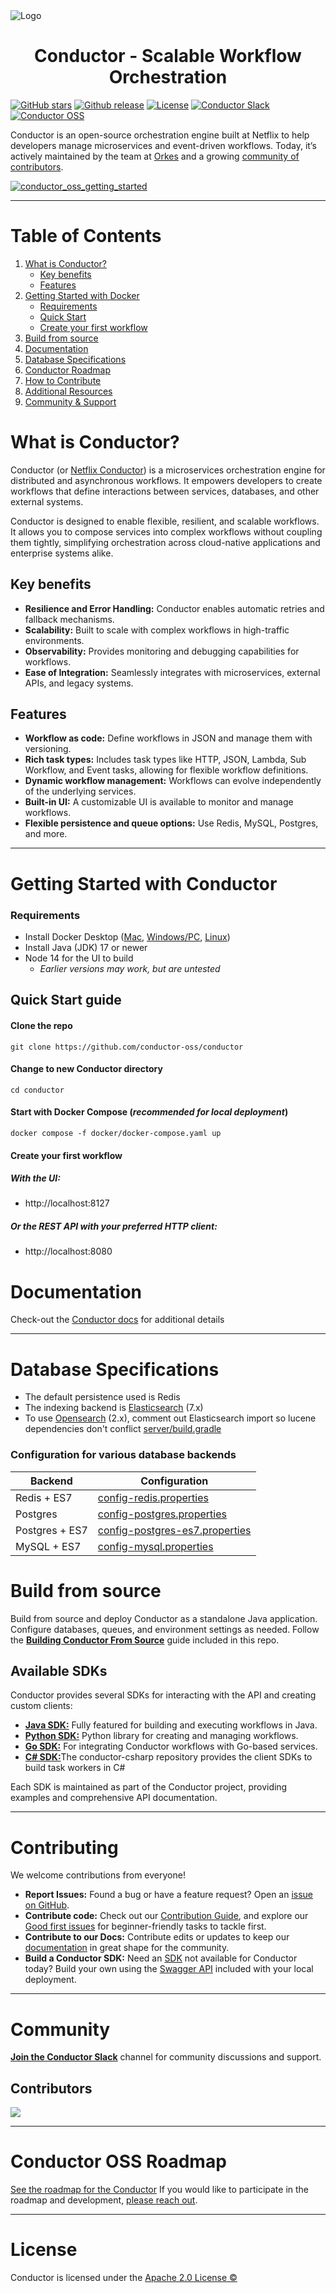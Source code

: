 
<picture>
  <!-- Dark mode logo -->
  <source srcset="https://github.com/user-attachments/assets/104b3a67-6013-4622-8075-a45da3a9e726" media="(prefers-color-scheme: dark)">
  <!-- Light mode logo -->
  <img src="https://assets.conductor-oss.org/logo.png" alt="Logo">
</picture>


<h1 align="center" style="border-bottom: none">
    Conductor - Scalable Workflow Orchestration
</h1>


[![GitHub stars](https://img.shields.io/github/stars/conductor-oss/conductor?style=social)](https://github.com/conductor-oss/conductor/stargazers)
[![Github release](https://img.shields.io/github/v/release/conductor-oss/conductor.svg)](https://github.com/conductor-oss/conductor/releases)
[![License](https://img.shields.io/github/license/conductor-oss/conductor.svg)](http://www.apache.org/licenses/LICENSE-2.0)
[![Conductor Slack](https://img.shields.io/badge/Slack-Join%20the%20Community-blueviolet?logo=slack)](https://join.slack.com/t/orkes-conductor/shared_invite/zt-2vdbx239s-Eacdyqya9giNLHfrCavfaA)
[![Conductor OSS](https://img.shields.io/badge/Conductor%20OSS-Visit%20Site-blue)](https://conductor-oss.org)




Conductor is an open-source orchestration engine built at Netflix to help developers manage microservices and event-driven workflows. Today, it’s actively maintained by the team at [Orkes](https://orkes.io) and a growing [community of contributors](https://orkes-conductor.slack.com/join/shared_invite/zt-2vdbx239s-Eacdyqya9giNLHfrCavfaA#/shared-invite/email).


[![conductor_oss_getting_started](https://github.com/user-attachments/assets/6153aa58-8ad1-4ec5-93d1-38ba1b83e3f4)](https://youtu.be/4azDdDlx27M)

- - - 
# Table of Contents
1. [What is Conductor?](#what-is-conductor)
    * [Key benefits](#key-benefits)
    * [Features](#features)
2. [Getting Started with Docker](#getting-started)
    * [Requirements](#requirements)
    * [Quick Start](#quick-start-guide)
    * [Create your first workflow](#create-your-first-workflow)
3. [Build from source](#build-from-source)
4. [Documentation](#documentation)
5. [Database Specifications](#database-specifications)
6. [Conductor Roadmap](#conductor-oss-roadmap)
7. [How to Contribute](#contributors)
8. [Additional Resources](#resources)
9. [Community & Support](#slack-community)

# What is Conductor?
Conductor (or [Netflix Conductor](https://netflixtechblog.com/netflix-conductor-a-microservices-orchestrator-2e8d4771bf40)) is a microservices orchestration engine for distributed and asynchronous workflows. It empowers developers to create workflows that define interactions between services, databases, and other external systems.

Conductor is designed to enable flexible, resilient, and scalable workflows. It allows you to compose services into complex workflows without coupling them tightly, simplifying orchestration across cloud-native applications and enterprise systems alike.

## Key benefits
* **Resilience and Error Handling:** Conductor enables automatic retries and fallback mechanisms.
* **Scalability:** Built to scale with complex workflows in high-traffic environments.
* **Observability:** Provides monitoring and debugging capabilities for workflows.
* **Ease of Integration:** Seamlessly integrates with microservices, external APIs, and legacy systems.

## Features
* **Workflow as code:** Define workflows in JSON and manage them with versioning.
* **Rich task types:** Includes task types like HTTP, JSON, Lambda, Sub Workflow, and Event tasks, allowing for flexible workflow definitions.
* **Dynamic workflow management:** Workflows can evolve independently of the underlying services.
* **Built-in UI:** A customizable UI is available to monitor and manage workflows.
* **Flexible persistence and queue options:** Use Redis, MySQL, Postgres, and more.
- - - 
# Getting Started with Conductor

### Requirements
* Install Docker Desktop ([Mac](https://docs.docker.com/desktop/setup/install/mac-install/), [Windows/PC](https://docs.docker.com/desktop/setup/install/windows-install/), [Linux](https://docs.docker.com/desktop/setup/install/linux/))
* Install Java (JDK) 17 or newer
* Node 14 for the UI to build
  * _Earlier versions may work, but are untested_
  

## Quick Start guide

#### Clone the repo

```shell
git clone https://github.com/conductor-oss/conductor
```

#### Change to new Conductor directory

```shell
cd conductor
```

#### Start with Docker Compose (_recommended for local deployment_)

```shell
docker compose -f docker/docker-compose.yaml up
```

#### Create your first workflow

##### With the UI:
* http://localhost:8127

##### Or the REST API with your preferred HTTP client:
* http://localhost:8080

# Documentation
Check-out the [Conductor docs](https://github.com/conductor-oss/conductor/tree/main/docs) for additional details
- - - 
# Database Specifications
* The default persistence used is Redis
* The indexing backend is [Elasticsearch](https://www.elastic.co/) (7.x)
* To use [Opensearch](https://opensearch.org/) (2.x), comment out Elasticsearch import so lucene dependencies don't conflict [server/build.gradle](https://github.com/conductor-oss/conductor/blob/main/server/build.gradle#L44-L46)


### Configuration for various database backends

| Backend        | Configuration                                                                         |
|----------------|---------------------------------------------------------------------------------------|
| Redis + ES7    | [config-redis.properties](docker/server/config/config-redis.properties)               |
| Postgres       | [config-postgres.properties](docker/server/config/config-postgres.properties)         |
| Postgres + ES7 | [config-postgres-es7.properties](docker/server/config/config-postgres-es7.properties) |
| MySQL + ES7    | [config-mysql.properties](docker/server/config/config-mysql.properties)               |


# Build from source
Build from source and deploy Conductor as a standalone Java application. Configure databases, queues, and environment settings as needed. Follow the **[Building Conductor From Source](docs/devguide/running/source.md)** guide included in this repo. 

## Available SDKs
Conductor provides several SDKs for interacting with the API and creating custom clients:

* [**Java SDK:**](https://github.com/conductor-sdk/conductor-javascript) Fully featured for building and executing workflows in Java.
* [**Python SDK:**](https://github.com/conductor-sdk/conductor-python) Python library for creating and managing workflows.
* [**Go SDK:**](https://github.com/conductor-sdk/conductor-go) For integrating Conductor workflows with Go-based services.
* [**C# SDK:**](https://github.com/conductor-sdk/conductor-csharp)The conductor-csharp repository provides the client SDKs to build task workers in C#

Each SDK is maintained as part of the Conductor project, providing examples and comprehensive API documentation.
- - - 
# Contributing

We welcome contributions from everyone!

- **Report Issues:** Found a bug or have a feature request? Open an [issue on GitHub](https://github.com/conductor-oss/conductor/issues).
- **Contribute code:** Check out our [Contribution Guide](CONTRIBUTING.md), and explore our [Good first issues](https://github.com/conductor-oss/conductor/labels/good%20first%20issue) for beginner-friendly tasks to tackle first.
- **Contribute to our Docs:** Contribute edits or updates to keep our [documentation](https://github.com/conductor-oss/conductor/tree/main/docs) in great shape for the community.
- **Build a Conductor SDK:** Need an [SDK](https://github.com/conductor-sdk) not available for Conductor today? Build your own using the [Swagger API](http://localhost:8080) included with your local deployment. 

- - - 
# Community
**[Join the Conductor Slack](https://join.slack.com/t/orkes-conductor/shared_invite/zt-2vdbx239s-Eacdyqya9giNLHfrCavfaA)** channel for community discussions and support. 

## Contributors

<a href="https://github.com/conductor-oss/conductor/graphs/contributors">
  <img src="https://contrib.rocks/image?repo=conductor-oss/conductor" />
</a>

- - - 
# Conductor OSS Roadmap
[See the roadmap for the Conductor](ROADMAP.md)
If you would like to participate in the roadmap and development, [please reach out](https://forms.gle/P2i1xHrxPQLrjzTB7).


- - -
# License
Conductor is licensed under the [Apache 2.0 License ©](LICENSE)
